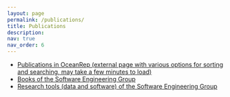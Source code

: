 ```yaml
---
layout: page
permalink: /publications/
title: Publications
description:
nav: true
nav_order: 6
---
```


- [Publications in OceanRep (external page with various options for sorting and searching, may take a few minutes to load)](https://oceanrep.geomar.de/view/divisions/soft=5Feng.date.html)
- [Books of the Software Engineering Group](/research/books/)
- [Research tools (data and software) of the Software Engineering Group](/research/research-tools/)
